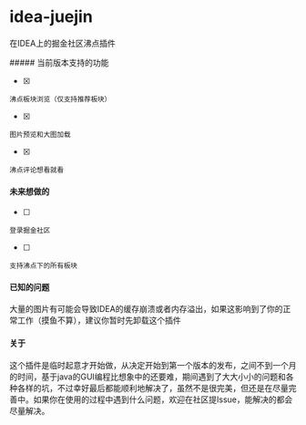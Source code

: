 # idea-juejin

在IDEA上的掘金社区沸点插件

##### 当前版本支持的功能

-   [x] 
    
    沸点板块浏览（仅支持推荐板块）
    

-   [x] 
    
    图片预览和大图加载
    

-   [x] 
    
    沸点评论想看就看
    

#### 未来想做的

-   [ ] 
    
    登录掘金社区
    
-   [ ] 
    
    支持沸点下的所有板块
    

#### 已知的问题

大量的图片有可能会导致IDEA的缓存崩溃或者内存溢出，如果这影响到了你的正常工作（摸鱼不算），建议你暂时先卸载这个插件

#### 关于

这个插件是临时起意才开始做，从决定开始到第一个版本的发布，之间不到一个月的时间，基于java的GUI编程比想象中的还要难，期间遇到了大大小小的问题和各种各样的坑，不过幸好最后都能顺利地解决了，虽然不是很完美，但还是在尽量完善中。如果你在使用的过程中遇到什么问题，欢迎在社区提Issue，能解决的都会尽量解决。
